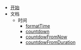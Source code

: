 - [开始](/)
- 文档
  - 时间
    - [formatTime](/doc/time/formatTime)
    - [countdown](/doc/time/countdown)
    - [countdowFromNow](/doc/time/countdownFromNow)
    - [countdowFromDuration](/doc/time/countdownFromDuration)
